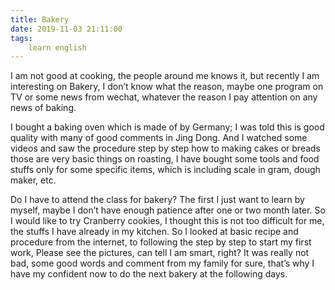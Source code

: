 ```yaml
---
title: Bakery
date: 2019-11-03 21:11:00
tags:
    learn english
---
```

I am not good at cooking, the people around me knows
it, but recently I am interesting on Bakery, I don’t know what the reason,
maybe one program on TV or some news from wechat, whatever the reason I pay
attention on any news of baking.

I bought a baking oven which is made of by Germany; I
was told this is good quality with many of good comments in Jing Dong. And I
watched some videos and saw the procedure step by step how to making cakes or
breads those are very basic things on roasting, I have bought some tools and
food stuffs only for some specific items, which is including scale in gram, dough
maker, etc.

Do I have to attend the class for bakery? The first I
just want to learn by myself, maybe I don’t have enough patience after one or
two month later. So I would like to try Cranberry cookies, I thought this is
not too difficult for me, the stuffs I have already in my kitchen. So I looked
at basic recipe and procedure from the internet, to following the step by step to
start my first work, Please see the pictures, can tell I am smart, right? It was
really not bad, some good words and comment from my family for sure, that’s why
I have my confident now to do the next bakery at the following days.